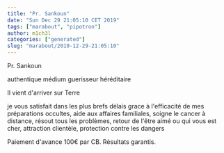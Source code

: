 ```yaml
---
title: "Pr. Sankoun"
date: "Sun Dec 29 21:05:10 CET 2019"
tags: ["marabout", "pipotron"]
author: m1ch3l
categories: ["generated"]
slug: "marabout/2019-12-29-21:05:10"
---
```


Pr. Sankoun

authentique médium guerisseur héréditaire

Il vient d'arriver sur Terre

je vous satisfait dans les plus brefs délais grace à l'efficacité de mes préparations occultes, aide aux affaires familiales, soigne le cancer à distance, résout tous les problèmes, retour de l'être aimé ou qui vous est cher, attraction clientèle, protection contre les dangers

Paiement d'avance 100€ par CB. Résultats garantis.
